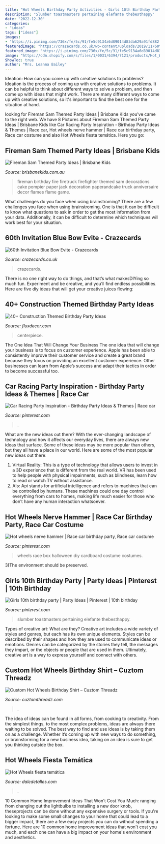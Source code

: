 ```yaml
---
title: "Hot Wheels Birthday Party Activities - Girls 10th Birthday Party"
description: "Slumber toastmasters pertaining elefante thebesthappy"
date: "2022-12-30"
categories:
- "ideas"
tags: ["ideas"]
images:
- "https://i.pinimg.com/736x/fe/5c/91/fe5c9134a6d89014d83da629a91fd882.jpg"
featuredImage: "https://crazecards.co.uk/wp-content/uploads/2019/11/60th-birthday-invitations-digital-evites-blue-bow.png"
featured_image: "https://i.pinimg.com/736x/fe/5c/91/fe5c9134a6d89014d83da629a91fd882.jpg"
image: "https://cdn.shopify.com/s/files/1/0031/6394/7121/products/Hot_Wheels-youth-black_1024x1024@2x.jpg?v=1565804626"
ShowToc: true
author: "Mrs. Leanna Bailey"
---
```



Ideation: How can you come up with creative solutions to problems?
Ideation is the process of coming up with creative solutions to problems. It can be helpful to think about different ways to solve a problem, and then come up with ideas that might work. There are many different ways to come up with creative solutions, so it's important to find the best one for the situation at hand.

	

		
looking for Fireman Sam Themed Party Ideas | Brisbane Kids you've came to the right web. We have 8 Pictures about Fireman Sam Themed Party Ideas | Brisbane Kids like Car Racing Party Inspiration - Birthday Party Ideas &amp; Themes | Race car, Hot wheels nerve hammer | Race car birthday party, Race car costume and also Hot Wheels fiesta temática. Here you go:
		
    
## Fireman Sam Themed Party Ideas | Brisbane Kids

<img loading=lazy src="https://brisbanekids.com.au/wp-content/uploads/2014/05/b75cdaeb057b0c974f4f9d41177e7e06.jpg" onerror="this.onerror=null;this.src='https://tse3.mm.bing.net/th?id=OIP.w_8uDtCIj1pJQN88D2mu5AHaLH&amp;pid=15.1';" alt="Fireman Sam Themed Party Ideas | Brisbane Kids">

_Source: brisbanekids.com.au_

>fireman birthday fire firetruck firefighter themed sam decorations cake pompier paper jack decoration paperandcake truck anniversaire decor flames flame game. 

	

What challenges do you face when using brainstroming?
There are a few challenges you face when using brainstroming. One is that it can be difficult to know what questions to ask in order to get the most information from your data. Additionally, it can be difficult to determine which techniques will work best for your situation.

    
## 60th Invitation Blue Bow Evite - Crazecards

<img loading=lazy src="https://crazecards.co.uk/wp-content/uploads/2019/11/60th-birthday-invitations-digital-evites-blue-bow.png" onerror="this.onerror=null;this.src='https://tse4.mm.bing.net/th?id=OIP.VwVyDg_0Z8QzG1CLO6KuNAAAAA&amp;pid=15.1';" alt="60th Invitation Blue Bow Evite - Crazecards">

_Source: crazecards.co.uk_

>crazecards. 

	

There is no one right way to do things, and that’s what makesDIYing so much fun. Experiment and be creative, and you’ll find endless possibilities. Here are five diy ideas that will get your creative juices flowing:

    
## 40+ Construction Themed Birthday Party Ideas

<img loading=lazy src="https://fluxdecor.com/wp-content/uploads/2015/06/construction-birthday-party/14-construction-themed-birthday-party.jpg" onerror="this.onerror=null;this.src='https://tse1.mm.bing.net/th?id=OIP.LcTC_YhSYbqop-hN0NDcOQHaLK&amp;pid=15.1';" alt="40+ Construction Themed Birthday Party Ideas">

_Source: fluxdecor.com_

>centerpiece. 

	

The One Idea That Will Change Your Business
The one idea that will change your business is to focus on customer experience. Apple has been able to consistently improve their customer service and create a great brand because they focus on providing an excellent customer experience. Other businesses can learn from Apple’s success and adapt their tactics in order to become successful too.

    
## Car Racing Party Inspiration - Birthday Party Ideas &amp; Themes | Race Car

<img loading=lazy src="https://i.pinimg.com/736x/f0/75/ce/f075ce10e66ff7f7c9f765443a1d753d.jpg" onerror="this.onerror=null;this.src='https://tse1.mm.bing.net/th?id=OIP.h1ngX3l1xtxqfu7-cKNCPQHaLY&amp;pid=15.1';" alt="Car Racing Party Inspiration - Birthday Party Ideas &amp; Themes | Race car">

_Source: pinterest.com_

>. 

	

What are the new ideas out there?
With the ever-changing landscape of technology and how it affects our everyday lives, there are always new ideas that surface. Some of these ideas may be more popular than others, but they all have a place in our world. Here are some of the most popular new ideas out there: 
1. Virtual Reality: This is a type of technology that allows users to invest in a 3D experience that is different from the real world. VR has been used to help people with physical impairments, such as blindness, learn how to read or watch TV without assistance. 
2. AIs: Api stands for artificial intelligence and refers to machines that can be controlled by humans. These machines could one day control everything from cars to homes, making life much easier for those who don’t have any human interaction whatsoever. 

    
## Hot Wheels Nerve Hammer | Race Car Birthday Party, Race Car Costume

<img loading=lazy src="https://i.pinimg.com/736x/fe/5c/91/fe5c9134a6d89014d83da629a91fd882.jpg" onerror="this.onerror=null;this.src='https://tse1.mm.bing.net/th?id=OIP.wp6OC-6nl58GFalTHh3sDQHaJ3&amp;pid=15.1';" alt="Hot wheels nerve hammer | Race car birthday party, Race car costume">

_Source: pinterest.com_

>wheels race box halloween diy cardboard costume costumes. 

	

3)The environment should be preserved. 

    
## Girls 10th Birthday Party | Party Ideas | Pinterest | 10th Birthday

<img loading=lazy src="https://s-media-cache-ak0.pinimg.com/736x/fb/18/59/fb185945fb3ccc811e435245e308d3c7.jpg" onerror="this.onerror=null;this.src='https://tse4.mm.bing.net/th?id=OIP.fQjv5iU6Me2D5HGi5P-0IAHaJ3&amp;pid=15.1';" alt="Girls 10th birthday party | Party Ideas | Pinterest | 10th birthday">

_Source: pinterest.com_

>slumber toastmasters pertaining elefante thebesthappy. 

	

Types of creative art: What are they?
Creative art includes a wide variety of styles and genres, but each has its own unique elements. Styles can be described by their shapes and how they are used to communicate ideas or emotions. Genres can be categorized by the stories they tell, the messages they impart, or the objects or people that are used in them. Ultimately, creative art is a way to express yourself and connect with others.

    
## Custom Hot Wheels Birthday Shirt – Cuztom Threadz

<img loading=lazy src="https://cdn.shopify.com/s/files/1/0031/6394/7121/products/Hot_Wheels-youth-black_1024x1024@2x.jpg?v=1565804626" onerror="this.onerror=null;this.src='https://tse4.mm.bing.net/th?id=OIP.GZXIE8YdEPtDM957dsMkewHaHa&amp;pid=15.1';" alt="Custom Hot Wheels Birthday Shirt – Cuztom Threadz">

_Source: cuztomthreadz.com_

>. 

	

The idea of ideas can be found in all forms, from cooking to creativity. From the simplest things, to the most complex problems, ideas are always there waiting to be solved. The best way to find and use ideas is by taking them on as a challenge. Whether it’s coming up with new ways to do something, or brainstorming for a new business idea, taking on an idea is sure to get you thinking outside the box.

    
## Hot Wheels Fiesta Temática

<img loading=lazy src="http://i1.wp.com/www.daledetalles.com/wp-content/uploads/2016/03/3-1.jpg" onerror="this.onerror=null;this.src='https://tse2.mm.bing.net/th?id=OIP.qIxixL-9wTtFr1z8qSzIHAHaLG&amp;pid=15.1';" alt="Hot Wheels fiesta temática">

_Source: daledetalles.com_

>. 

	

10 Common Home Improvement Ideas That Won’t Cost You Much: ranging from changing out the lightbulbs to installing a new door knob, theseprojects can be done without any expensive surgery or tools.
If you're looking to make some small changes to your home that could lead to a bigger impact, there are a few easy projects you can do without spending a fortune. Here are 10 common home improvement ideas that won't cost you much, and each one can have a big impact on your home's environment and aesthetics.

